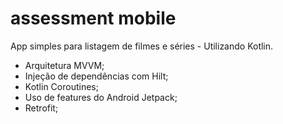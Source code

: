 # assessment mobile 

App simples para listagem de filmes e séries - Utilizando Kotlin.
  - Arquitetura MVVM;
  - Injeção de dependências com Hilt;
  - Kotlin Coroutines;
  - Uso de features do Android Jetpack;
  - Retrofit;

